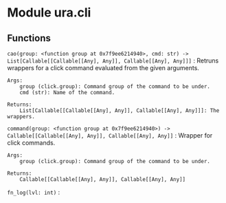 Module ura.cli
==============

Functions
---------

    
`cao(group: <function group at 0x7f9ee6214940>, cmd: str) ‑> List[Callable[[Callable[[Any], Any]], Callable[[Any], Any]]]`
:   Retruns wrappers for a click command evaluated from the given arguments.
    
    Args:
        group (click.group): Command group of the command to be under.
        cmd (str): Name of the command.
    
    Returns:
        List[Callable[[Callable[[Any], Any]], Callable[[Any], Any]]]: The wrappers.

    
`command(group: <function group at 0x7f9ee6214940>) ‑> Callable[[Callable[[Any], Any]], Callable[[Any], Any]]`
:   Wrapper for click commands.
    
    Args:
        group (click.group): Command group of the command to be under.
    
    Returns:
        Callable[[Callable[[Any], Any]], Callable[[Any], Any]]

    
`fn_log(lvl: int)`
: